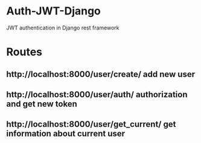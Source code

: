 # Auth-JWT-Django
JWT authentication in Django rest framework

# Routes
## http://localhost:8000/user/create/ add new user
## http://localhost:8000/user/auth/ authorization and get new token
## http://localhost:8000/user/get_current/ get information about current user
